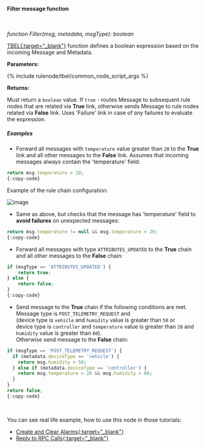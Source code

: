#### Filter message function

<div class="divider"></div>
<br/>

*function Filter(msg, metadata, msgType): boolean*

[TBEL{:target="_blank"}](${siteBaseUrl}/docs/user-guide/tbel/) function defines a boolean expression based on the incoming Message and Metadata.

**Parameters:**

{% include rulenode/tbel/common_node_script_args %}

**Returns:**

Must return a `boolean` value. If `true` - routes Message to subsequent rule nodes that are related via **True** link, 
otherwise sends Message to rule nodes related via **False** link. 
Uses 'Failure' link in case of any failures to evaluate the expression.

<div class="divider"></div>

##### Examples

* Forward all messages with `temperature` value greater than `20` to the **True** link and all other messages to the **False** link.
  Assumes that incoming messages always contain the 'temperature' field:

```javascript
return msg.temperature > 20;
{:copy-code}
```


Example of the rule chain configuration:

![image](${helpBaseUrl}/help/images/rulenode/examples/filter-node.png)

* Same as above, but checks that the message has 'temperature' field to **avoid failures** on unexpected messages:

```javascript
return msg.temperature != null && msg.temperature > 20;
{:copy-code}
```

* Forward all messages with type `ATTRIBUTES_UPDATED` to the **True** chain and all other messages to the **False** chain:

```javascript
if (msgType == 'ATTRIBUTES_UPDATED') {
    return true;
} else {
    return false;
}
{:copy-code}
```

<ul>
<li>Send message to the <strong>True</strong> chain if the following conditions are met.<br>Message type is <code>POST_TELEMETRY_REQUEST</code> and<br>
(device type is <code>vehicle</code> and <code>humidity</code> value is greater than <code>50</code> or<br>
device type is <code>controller</code> and <code>temperature</code> value is greater than <code>20</code> and <code>humidity</code> value is greater than <code>60</code>).<br>
Otherwise send message to the <strong>False</strong> chain:
</li>
</ul>

```javascript
if (msgType == 'POST_TELEMETRY_REQUEST') {
  if (metadata.deviceType == 'vehicle') {
    return msg.humidity > 50;
  } else if (metadata.deviceType == 'controller') {
    return msg.temperature > 20 && msg.humidity > 60;
  }
}
return false;
{:copy-code}
```

<br>

You can see real life example, how to use this node in those tutorials:

- [Create and Clear Alarms{:target="_blank"}](${siteBaseUrl}/docs/user-guide/rule-engine-2-0/tutorials/create-clear-alarms/#node-a-filter-script)
- [Reply to RPC Calls{:target="_blank"}](${siteBaseUrl}/docs/user-guide/rule-engine-2-0/tutorials/rpc-reply-tutorial#add-filter-script-node)

<br>
<br>


